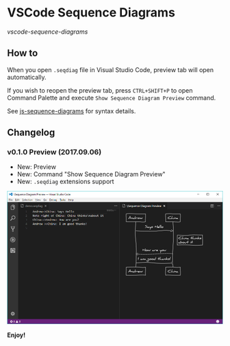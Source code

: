 # VSCode Sequence Diagrams
_vscode-sequence-diagrams_

## How to

When you open `.seqdiag` file in Visual Studio Code, preview tab will open automatically. 

If you wish to reopen the preview tab, press `CTRL+SHIFT+P` to open Command Palette and execute `Show Sequence Diagram Preview` command.

See [js-sequence-diagrams](https://bramp.github.io/js-sequence-diagrams/) for syntax details.

## Changelog

### v0.1.0 Preview (2017.09.06)
- New: Preview
- New: Command "Show Sequence Diagram Preview"
- New: `.seqdiag` extensions support

![v0.1.0 Preview Screenshot](images/Demo0.1.0.png)

**Enjoy!**